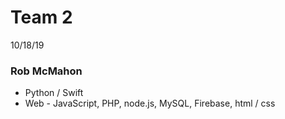 # Team 2

10/18/19

### Rob McMahon

- Python / Swift
- Web - JavaScript, PHP, node.js, MySQL, Firebase, html / css
